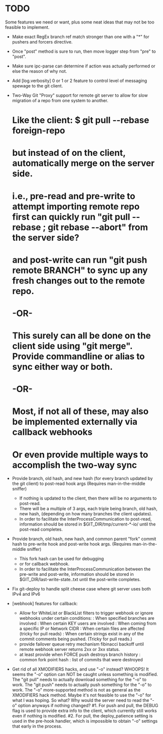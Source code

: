 TODO
====

Some features we need or want, plus some neat ideas that may not be too feasible to implement.

 - Make exact RegEx branch ref match stronger than one with a "*" for pushers and forcers directive.

 - Once "post" method is sure to run, then move logger step from "pre" to "post".

 - Make sure ipc-parse can determine if action was actually performed or else the reason of why not.

 - Add [log.verbosity] 0 or 1 or 2 feature to control level of messaging spewage to the git client.

 - Two-Way Git "Proxy" support for remote git server to allow for slow migration of a repo from one system to another.
   # Like the client: $ git pull --rebase foreign-repo
   # but instead of on the client, automatically merge on the server side.
   # i.e., pre-read and pre-write to attempt importing remote repo first can quickly run "git pull --rebase ; git rebase --abort" from the server side?
   # and post-write can run "git push remote BRANCH" to sync up any fresh changes out to the remote repo.
   # -OR-
   # This surely can all be done on the client side using "git merge". Provide commandline or alias to sync either way or both.
   # -OR-
   # Most, if not all of these, may also be implemented externally via callback webhooks
   # Or even provide multiple ways to accomplish the two-way sync

 - Provide branch, old hash, and new hash (for every branch updated by the git client) to post-read hook args (Requires man-in-the-middle sniffer)
   * If nothing is updated to the client, then there will be no arguments to post-read.
   * There will be a multiple of 3 args, each triple being branch, old hash, new hash, (depending on how many branches the client updates).
   * In order to facilitate the InterProcessCommunication to post-read, information should be stored in $GIT_DIR/tmp/current-*-io/ until the post-read completes.

 - Provide branch, old hash, new hash, and common parent "fork" commit hash to pre-write hook and post-write hook args. (Requires man-in-the-middle sniffer)
   * This fork hash can be used for debugging
   * or for callback webhook.
   * In order to facilitate the InterProcessCommunication between the pre-write and post-write, information should be stored in $GIT_DIR/last-write-state.<git-server-pid>.txt until the post-write completes.

 - Fix git-deploy to handle split cheese case where git server uses both IPv4 and IPv6

 - [webhook] features for callback:
   * Allow for WhiteList or BlackList filters to trigger webhook or ignore webhooks under certain conditions:
     : When specified branches are involved
     : When certain KEY users are involved
     : When coming from a specific IP or Network CIDR
     : When certain files are affected (tricky for pull reads)
     : When certain strings exist in any of the commit comments being pushed. (Tricky for pull reads.)
   * provide failover queue retry mechanism fibinacci backoff until remote webhook server returns 2xx or 3xx status.
   * at least provide when FORCE push destroys branch history
     : common fork point hash
     : list of commits that were destroyed

 - Get rid of all XMODIFIERS hacks, and use "-o" instead?
   WHOOPS! It seems the "-o" option can NOT be caught unless something is modified.
   The "git pull" needs to actually download something for the "-o" to work.
   The "git push" needs to actually push something for the "-o" to work.
   The "-o" more-supported method is not as general as the XMODIFIERS hack method.
   Maybe it's not feasible to use the "-o" for what I was hoping. So what?
   Why would the server need to read the "-o" option anyways if nothing changed?
   #1. For push and pull, the DEBUG flag is used to provide extra info to the client,
   which currently still works even if nothing is modified.
   #2. For pull, the deploy_patience setting is used in the pre-hook handler,
   which is impossible to obtain "-o" settings that early in the process.
